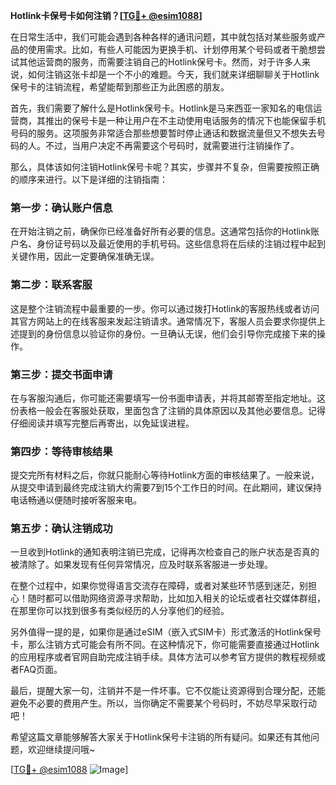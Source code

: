 **Hotlink卡保号卡如何注销？[[TG💪+ @esim1088](https://t.me/s/esim1088)]**

在日常生活中，我们可能会遇到各种各样的通讯问题，其中就包括对某些服务或产品的使用需求。比如，有些人可能因为更换手机、计划停用某个号码或者干脆想尝试其他运营商的服务，而需要注销自己的Hotlink保号卡。然而，对于许多人来说，如何注销这张卡却是一个不小的难题。今天，我们就来详细聊聊关于Hotlink保号卡的注销流程，希望能帮到那些正为此困惑的朋友。

首先，我们需要了解什么是Hotlink保号卡。Hotlink是马来西亚一家知名的电信运营商，其推出的保号卡是一种让用户在不主动使用电话服务的情况下也能保留手机号码的服务。这项服务非常适合那些想要暂时停止通话和数据流量但又不想失去号码的人。不过，当用户决定不再需要这个号码时，就需要进行注销操作了。

那么，具体该如何注销Hotlink保号卡呢？其实，步骤并不复杂，但需要按照正确的顺序来进行。以下是详细的注销指南：

### **第一步：确认账户信息**
在开始注销之前，确保你已经准备好所有必要的信息。这通常包括你的Hotlink账户名、身份证号码以及最近使用的手机号码。这些信息将在后续的注销过程中起到关键作用，因此一定要确保准确无误。

### **第二步：联系客服**
这是整个注销流程中最重要的一步。你可以通过拨打Hotlink的客服热线或者访问其官方网站上的在线客服来发起注销请求。通常情况下，客服人员会要求你提供上述提到的身份信息以验证你的身份。一旦确认无误，他们会引导你完成接下来的操作。

### **第三步：提交书面申请**
在与客服沟通后，你可能还需要填写一份书面申请表，并将其邮寄至指定地址。这份表格一般会在客服处获取，里面包含了注销的具体原因以及其他必要信息。记得仔细阅读并填写完整后再寄出，以免延误进程。

### **第四步：等待审核结果**
提交完所有材料之后，你就只能耐心等待Hotlink方面的审核结果了。一般来说，从提交申请到最终完成注销大约需要7到15个工作日的时间。在此期间，建议保持电话畅通以便随时接听客服来电。

### **第五步：确认注销成功**
一旦收到Hotlink的通知表明注销已完成，记得再次检查自己的账户状态是否真的被清除了。如果发现有任何异常情况，应及时联系客服进一步处理。

在整个过程中，如果你觉得语言交流存在障碍，或者对某些环节感到迷茫，别担心！随时都可以借助网络资源寻求帮助，比如加入相关的论坛或者社交媒体群组，在那里你可以找到很多有类似经历的人分享他们的经验。

另外值得一提的是，如果你是通过eSIM（嵌入式SIM卡）形式激活的Hotlink保号卡，那么注销方式可能会有所不同。在这种情况下，你可能需要直接通过Hotlink的应用程序或者官网自助完成注销手续。具体方法可以参考官方提供的教程视频或者FAQ页面。

最后，提醒大家一句，注销并不是一件坏事。它不仅能让资源得到合理分配，还能避免不必要的费用产生。所以，当你确定不需要某个号码时，不妨尽早采取行动吧！

希望这篇文章能够解答大家关于Hotlink保号卡注销的所有疑问。如果还有其他问题，欢迎继续提问哦~ 

[[TG💪+ @esim1088](https://t.me/s/esim1088) ![Image](https://i.postimg.cc/4NQfJmqS/Snipaste-2025-05-13-00-14-12.png)]